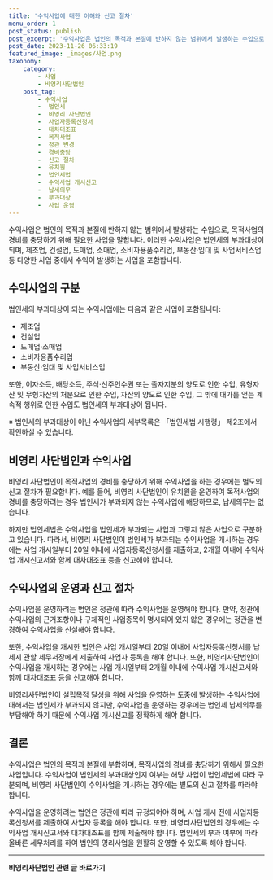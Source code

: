 ```yaml
---
title: '수익사업에 대한 이해와 신고 절차'
menu_order: 1
post_status: publish
post_excerpt: '수익사업은 법인의 목적과 본질에 반하지 않는 범위에서 발생하는 수입으로, 목적사업의 경비를 충당하기 위해 필요한 사업을 말합니다. 이러한 수익사업은 법인세의 부과대상이 되며, 제조업, 건설업, 도매업, 소매업, 소비자용품수리업, 부동산 임대 및 사업서비스업 등 다양한 사업 중에서 수익이 발생하는 사업을 포함합니다.'
post_date: 2023-11-26 06:33:19
featured_image: _images/사업.png
taxonomy:
    category:
        - 사업
        - 비영리사단법인
    post_tag:
        - 수익사업
        -  법인세
        -  비영리 사단법인
        -  사업자등록신청서
        -  대차대조표
        -  목적사업
        -  정관 변경
        -  경비충당
        -  신고 절차
        -  유치원
        -  법인세법
        -  수익사업 개시신고
        -  납세의무
        -  부과대상
        -  사업 운영
---
```



수익사업은 법인의 목적과 본질에 반하지 않는 범위에서 발생하는 수입으로, 목적사업의 경비를 충당하기 위해 필요한 사업을 말합니다. 이러한 수익사업은 법인세의 부과대상이 되며, 제조업, 건설업, 도매업, 소매업, 소비자용품수리업, 부동산·임대 및 사업서비스업 등 다양한 사업 중에서 수익이 발생하는 사업을 포함합니다.

## 수익사업의 구분

법인세의 부과대상이 되는 수익사업에는 다음과 같은 사업이 포함됩니다:
- 제조업
- 건설업
- 도매업·소매업
- 소비자용품수리업
- 부동산·임대 및 사업서비스업

또한, 이자소득, 배당소득, 주식·신주인수권 또는 출자지분의 양도로 인한 수입, 유형자산 및 무형자산의 처분으로 인한 수입, 자산의 양도로 인한 수입, 그 밖에 대가를 얻는 계속적 행위로 인한 수입도 법인세의 부과대상이 됩니다.

※ 법인세의 부과대상이 아닌 수익사업의 세부목록은 「법인세법 시행령」 제2조에서 확인하실 수 있습니다.

## 비영리 사단법인과 수익사업

비영리 사단법인이 목적사업의 경비를 충당하기 위해 수익사업을 하는 경우에는 별도의 신고 절차가 필요합니다. 예를 들어, 비영리 사단법인이 유치원을 운영하여 목적사업의 경비를 충당하려는 경우 법인세가 부과되지 않는 수익사업에 해당하므로, 납세의무는 없습니다.

하지만 법인세법은 수익사업을 법인세가 부과되는 사업과 그렇지 않은 사업으로 구분하고 있습니다. 따라서, 비영리 사단법인이 법인세가 부과되는 수익사업을 개시하는 경우에는 사업 개시일부터 20일 이내에 사업자등록신청서를 제출하고, 2개월 이내에 수익사업 개시신고서와 함께 대차대조표 등을 신고해야 합니다.

## 수익사업의 운영과 신고 절차

수익사업을 운영하려는 법인은 정관에 따라 수익사업을 운영해야 합니다. 만약, 정관에 수익사업의 근거조항이나 구체적인 사업종목이 명시되어 있지 않은 경우에는 정관을 변경하여 수익사업을 신설해야 합니다.

또한, 수익사업을 개시한 법인은 사업 개시일부터 20일 이내에 사업자등록신청서를 납세지 관할 세무서장에게 제출하여 사업자 등록을 해야 합니다. 또한, 비영리사단법인이 수익사업을 개시하는 경우에는 사업 개시일부터 2개월 이내에 수익사업 개시신고서와 함께 대차대조표 등을 신고해야 합니다.

비영리사단법인이 설립목적 달성을 위해 사업을 운영하는 도중에 발생하는 수익사업에 대해서는 법인세가 부과되지 않지만, 수익사업을 운영하는 경우에는 법인세 납세의무를 부담해야 하기 때문에 수익사업 개시신고를 정확하게 해야 합니다.

## 결론

수익사업은 법인의 목적과 본질에 부합하며, 목적사업의 경비를 충당하기 위해서 필요한 사업입니다. 수익사업이 법인세의 부과대상인지 여부는 해당 사업이 법인세법에 따라 구분되며, 비영리 사단법인이 수익사업을 개시하는 경우에는 별도의 신고 절차를 따라야 합니다.

수익사업을 운영하려는 법인은 정관에 따라 규정되어야 하며, 사업 개시 전에 사업자등록신청서를 제출하여 사업자 등록을 해야 합니다. 또한, 비영리사단법인의 경우에는 수익사업 개시신고서와 대차대조표를 함께 제출해야 합니다. 법인세의 부과 여부에 따라 올바른 세무처리를 하여 법인의 영리사업을 원활히 운영할 수 있도록 해야 합니다.
<!-- wp:separator -->
<hr class="wp-block-separator has-alpha-channel-opacity"/>
<!-- /wp:separator -->

<!-- wp:group {"backgroundColor":"base","layout":{"type":"constrained"}} -->
<div class="wp-block-group has-base-background-color has-background"><!-- wp:paragraph {"align":"center","fontSize":"medium"} -->
<p class="has-text-align-center has-large-font-size"><strong>비영리사단법인 관련 글 바로가기</strong></p>
<!-- /wp:paragraph -->


<!-- wp:latest-posts
{"categories":[{"id":27276,"count":19,"description":"","link":"https://uknowlaw.com/category/%eb%b9%84%ec%98%81%eb%a6%ac%ec%82%ac%eb%8b%a8%eb%b2%95%ec%9d%b8/","name":"비영리사단법인","slug":"비영리사단법인","taxonomy":"category","parent":0,"meta":[],"_links":{"self":[{"href":"https://uknowlaw.com/wp-json/wp/v2/categories/27276"}],"collection":[{"href":"https://uknowlaw.com/wp-json/wp/v2/categories"}],"about":[{"href":"https://uknowlaw.com/wp-json/wp/v2/taxonomies/category"}],"wp:post_type":[{"href":"https://uknowlaw.com/wp-json/wp/v2/posts?categories=27276"}],"curies":[{"name":"wp","href":"https://api.w.org/{rel}","templated":true}]}}],"postsToShow":100,"excerptLength":28,"postLayout":"grid","columns":2,"featuredImageAlign":"left","featuredImageSizeSlug":"large","fontSize":"small"} /--></div>
<!-- /wp:group -->